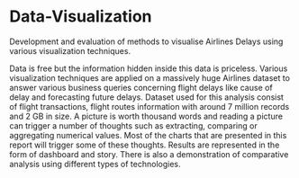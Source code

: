 # Data-Visualization


Development and evaluation of methods to visualise Airlines Delays using various visualization techniques.


Data is free but the information hidden inside this data is priceless. Various visualization techniques are applied on a massively huge Airlines dataset to answer various business queries concerning flight delays like cause of delay and forecasting future delays. Dataset used for this analysis consist of flight transactions, flight routes information with around 7 million records and 2 GB in size. A picture is worth thousand words and reading a picture can trigger a number of thoughts such as extracting, comparing or aggregating numerical values. Most of the charts that are presented in this report will trigger some of these thoughts. Results are represented in the form of dashboard and story. There is also a demonstration of comparative analysis using different types of technologies.
